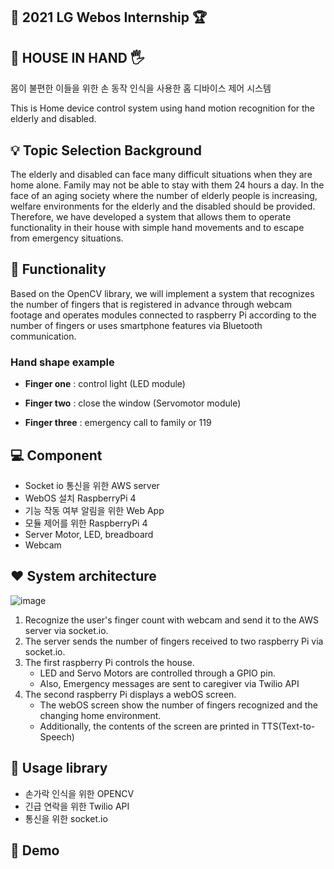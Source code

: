 ## :checkered_flag: 2021 LG Webos Internship :trophy:

## 🏡 HOUSE IN HAND 🖐️ ##  
  몸이 불편한 이들을 위한 손 동작 인식을 사용한 홈 디바이스 제어 시스템
  
  
  This is Home device control system using hand motion recognition for the elderly and disabled.

## 💡 Topic Selection Background

The elderly and disabled can face many difficult situations when they are home alone. Family may not be able to stay with them 24 hours a day. In the face of an aging society  where the number of elderly people is increasing, welfare environments for the elderly and the disabled should be provided. Therefore, we have developed a system that allows them to operate functionality in their house with simple hand movements and to escape from emergency situations.

## :pushpin: Functionality


Based on the OpenCV library, we will implement a system that recognizes the number of fingers that is registered in advance through webcam footage and operates modules connected to raspberry Pi according to the number of fingers or uses smartphone features via Bluetooth communication.

  ### Hand shape example

  -   **Finger one** : control light (LED module)
    
  -   **Finger two** : close the window (Servomotor module) 
   
  -   **Finger three** : emergency call to family or 119
 
 
## :computer: Component

 - Socket io 통신을 위한 AWS server
 - WebOS 설치 RaspberryPi 4
 - 기능 작동 여부 알림을 위한 Web App
 - 모듈 제어를 위한 RaspberryPi 4
 - Server Motor, LED, breadboard
 - Webcam


## ❤️ System architecture

![image](https://user-images.githubusercontent.com/69456626/128502959-403aa2af-c78d-417a-971c-934bc3267eb7.png)
1) Recognize the user's finger count with webcam and send it to the AWS server via socket.io.
2) The server sends the number of fingers received to two raspberry Pi via socket.io.
3) The first raspberry Pi controls the house.
    - LED and Servo Motors are controlled through a GPIO pin.
    - Also, Emergency messages are sent to caregiver via Twilio API
4) The second raspberry Pi displays a webOS screen.
    - The webOS screen show the number of fingers recognized and the changing home environment.
    - Additionally, the contents of the screen are printed in TTS(Text-to-Speech)


## 📁 Usage library

 - 손가락 인식을 위한 OPENCV 
 - 긴급 연락을 위한 Twilio API 
 - 통신을 위한 socket.io

## 🧸 Demo
